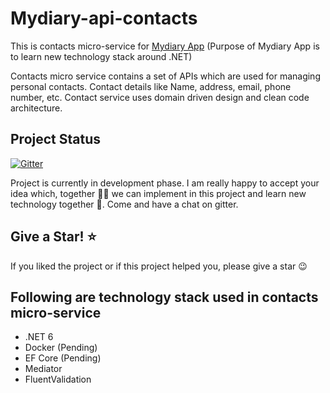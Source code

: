 # Mydiary-api-contacts
This is contacts micro-service for <a href="https://github.com/nibro7778/mydiary">Mydiary App</a> (Purpose of Mydiary App is to learn new technology stack around .NET)

Contacts micro service contains a set of APIs which are used for managing personal contacts. Contact details like Name, address, email, phone number, etc. Contact service uses domain driven design and clean code architecture. 


## Project Status

[![Gitter](https://badges.gitter.im/mydiary-app/community.svg)](https://gitter.im/mydiary-app/community?utm_source=badge&utm_medium=badge&utm_campaign=pr-badge)

Project is currently in development phase. I am really happy to accept your idea which, together :couple::two_men_holding_hands: we can implement in this project and learn new technology together 🚀. Come and have a chat on gitter. 

## Give a Star! ⭐️
If you liked the project or if this project helped you, please give a star :wink:

## Following are technology stack used in contacts micro-service

- .NET 6
- Docker (Pending)
- EF Core (Pending)
- Mediator
- FluentValidation
